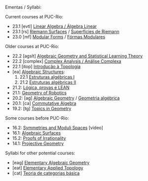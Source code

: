 Ementas / Syllabi:

Current courses at PUC-Rio:
- 23.1 [evtl]    [Linear Algebra / Álgebra Linear](evtl.md)
- 23.1 [rs]      [Riemann Surfaces](rs-en.md) / [Superfícies de Riemann](rs-pt.md)
- 23.0 [mf]      [Modular Forms](mf-en.md) / [Fórmas Modulares](mf-pt.md) 

Older courses at PUC-Rio:
- 22.2 [agslt]   [Algebraic Geometry and Statistical Learning Theory](agslt.md)
- 22.2 [complex] [Complex Analysis / Análise Complexa](complex.md)
- 22.1 [itop] [Introdução à Topologia](itop-pt.md)
- [ea] [Algebraic Structures](http://mat.puc-rio.br/~sergey/as.html):
  1. 22.1 [Estruturas algébricas I](http://mat.puc-rio.br/~sergey/ea/)
  2. 21.2 [Estruturas algébricas II](http://mat.puc-rio.br/~sergey/ea/galois.html)
- 21.2: [Lógica, provas e LEAN](http://mat.puc-rio.br/~sergey/provas.html)
- 21.1: [Geometry of Robotics](http://mat.puc-rio.br/~sergey/robo.html)
- 20.2: [ag] [Algebraic Geometry](http://mat.puc-rio.br/~sergey/age.html) / [Geometria algébrica](http://mat.puc-rio.br/~sergey/ga.html)
- 20.1: [ca] [Commutative Algebra](http://mat.puc-rio.br/~sergey/ca.html)
- 19.2: [tg] [Topics in Geometry](http://mat.puc-rio.br/~sergey/tg.html)

Some courses before PUC-Rio:
- 16.2: [Symmetries and Moduli Spaces](https://mediaserver.unige.ch/collection/VN3-222c-2016-2017) [video]
- 16.1: [Algebraic Surfaces](http://mat.puc-rio.br/~sergey/surfaces.html)
- 15.2: [Proofs of Irrationality](http://mat.puc-rio.br/~sergey/rat.html)
- 14.1: [Projective Geometry](http://mat.puc-rio.br/~sergey/pg.html)

Syllabi for other potential courses:
- [eag]	 [Elementary Algebraic Geometry](eag.md)
- [eat]	 [Elementary Applied Topology](eat.md)
- [cat]  [Teoria de categorias básica](http://mat.puc-rio.br/~sergey/categorias.html)
